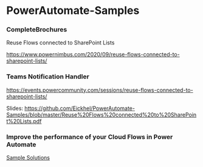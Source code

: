 # PowerAutomate-Samples

### CompleteBrochures
Reuse Flows connected to SharePoint Lists

https://www.powernimbus.com/2020/09/reuse-flows-connected-to-sharepoint-lists/

### Teams Notification Handler
https://events.powercommunity.com/sessions/reuse-flows-connected-to-sharepoint-lists/

Slides: https://github.com/Eickhel/PowerAutomate-Samples/blob/master/Reuse%20Flows%20connected%20to%20SharePoint%20Lists.pdf

### Improve the performance of your Cloud Flows in Power Automate
[Sample Solutions](PerformantCloudFlows)
